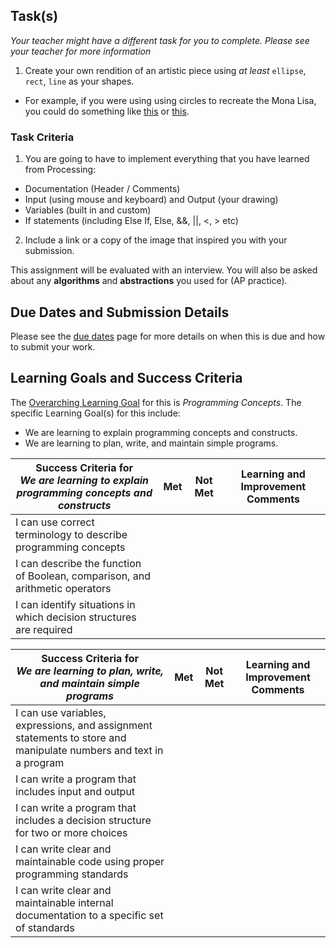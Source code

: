 ## Task(s)

_Your teacher might have a different task for you to complete.  Please see your teacher for more information_

1. Create your own rendition of an artistic piece using _at least_ ```ellipse```, ```rect```, ```line``` as your shapes.

  * For example, if you were using using circles to recreate the Mona Lisa, you could do something like [this](https://i.pinimg.com/736x/08/59/bf/0859bf1ea923f8097e6f7f1af937b1d4--paper-mosaic-mona-lisa.jpg) or [this](http://www.risasinmas.com/wp-content/uploads/2013/12/La-Mona-Lisa-hecha-con-puntos.jpg).

### Task Criteria

1. You are going to have to implement everything that you have learned from Processing:
* Documentation (Header / Comments)
* Input (using mouse and keyboard) and Output (your drawing)
* Variables (built in and custom)
* If statements (including Else If, Else, &&, ||, <, > etc)
2. Include a link or a copy of the image that inspired you with your submission.

This assignment will be evaluated with an interview.  You will also be asked about any **algorithms** and **abstractions** you used for (AP practice).

## Due Dates and Submission Details

Please see the [due dates](./Due-Dates-and-Submission-Details) page for more details on when this is due and how to submit your work.

## Learning Goals and Success Criteria

The [Overarching Learning Goal](./images/ICS2O.jpg) for this is _Programming Concepts_.
The specific Learning Goal(s) for this include:
  * We are learning to explain programming concepts and constructs.
  * We are learning to plan, write, and maintain simple programs.

| Success Criteria for <br/> _We are learning to explain programming concepts and constructs_ | Met | Not Met | Learning and Improvement Comments |
| ----------- | --- | ------ | ------- |
| I can use correct terminology to describe programming concepts | | | |
| I can describe the function of Boolean, comparison, and arithmetic operators | | | |
| I can identify situations in which decision structures are required | | | |

| Success Criteria for <br/> _We are learning to plan, write, and maintain simple programs_ | Met | Not Met | Learning and Improvement Comments |
| ----------- | --- | ------ | ------- |
| I can use variables, expressions, and assignment statements to store and manipulate numbers and text in a program | | | |
| I can write a program that includes input and output | | | |
| I can write a program that includes a decision structure for two or more choices | | | |
| I can write clear and maintainable code using proper programming standards | | | |
| I can write clear and maintainable internal documentation to a specific set of standards | | | |
